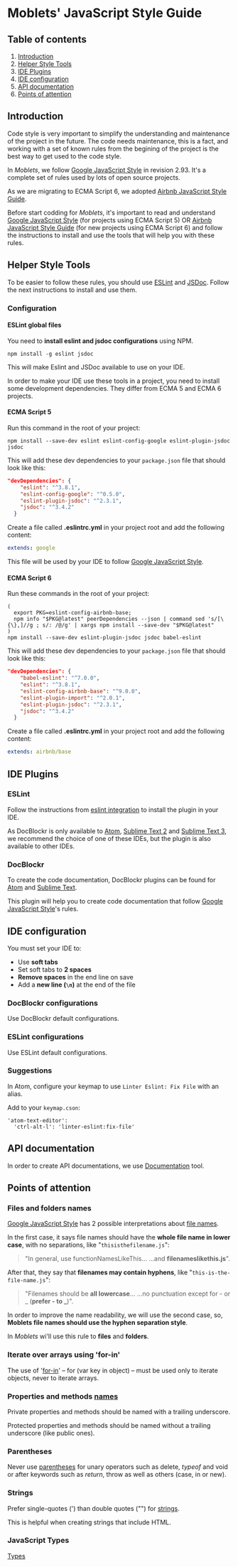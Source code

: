 # Moblets' JavaScript Style Guide

## Table of contents

1. [Introduction](#introduction)
1. [Helper Style Tools](#helper-style-tools)
1. [IDE Plugins](#ide-plugin)
1. [IDE configuration](#ide-configuration)
1. [API documentation](#api-documentation)
1. [Points of attention](#-points-of-attention)


## Introduction
Code style is very important to simplify the understanding and maintenance of the project in the future. The code needs maintenance, this is a fact, and working with a set of known rules from the begining of the project is the best way to get used to the code style.

In *Moblets*, we follow [Google JavaScript Style] in revision 2.93. It's a complete set of rules used by lots of open source projects.

As we are migrating to ECMA Script 6, we adopted [Airbnb JavaScript Style Guide].

Before start codding for *Moblets*, it's important to read and understand [Google JavaScript Style] (for projects using ECMA Script 5) OR [Airbnb JavaScript Style Guide] (for new projects using ECMA Script 6) and follow the instructions to install and use the tools that will help you with these rules.

## Helper Style Tools
To be easier to follow these rules, you should use [ESLint](http://eslint.org/) and [JSDoc](http://usejsdoc.org/). Follow the next instructions to install and use them.

### Configuration

#### ESLint global files
You need to **install eslint and jsdoc configurations** using NPM.

```
npm install -g eslint jsdoc
```

This will make Eslint and JSDoc available to use on your IDE.

In order to make your IDE use these tools in a project, you need to install some development dependencies. They differ from ECMA 5 and ECMA 6 projects.

#### ECMA Script 5

Run this command in the root of your project:

```
npm install --save-dev eslint eslint-config-google eslint-plugin-jsdoc jsdoc
```

This will add these dev dependencies to your `package.json` file that should look like this:

```json
"devDependencies": {
    "eslint": "^3.8.1",
    "eslint-config-google": "^0.5.0",
    "eslint-plugin-jsdoc": "^2.3.1",
    "jsdoc": "^3.4.2"
  }
```

Create a file called **.eslintrc.yml** in your project root and add the following content:

```yml
extends: google
```

This file will be used by your IDE to follow [Google JavaScript Style].

#### ECMA Script 6

Run these commands in the root of your project:

```
(
  export PKG=eslint-config-airbnb-base;
  npm info "$PKG@latest" peerDependencies --json | command sed 's/[\{\},]//g ; s/: /@/g' | xargs npm install --save-dev "$PKG@latest"
)
npm install --save-dev eslint-plugin-jsdoc jsdoc babel-eslint
```

This will add these dev dependencies to your `package.json` file that should look like this:

```json
"devDependencies": {
    "babel-eslint": "^7.0.0",
    "eslint": "^3.8.1",
    "eslint-config-airbnb-base": "^9.0.0",
    "eslint-plugin-import": "^2.0.1",
    "eslint-plugin-jsdoc": "^2.3.1",
    "jsdoc": "^3.4.2"
  }
```

Create a file called **.eslintrc.yml** in your project root and add the following content:

```yml
extends: airbnb/base
```

## IDE Plugins

### ESLint 
Follow the instructions from [eslint integration](http://eslint.org/docs/user-guide/integrations) to install the plugin in your IDE.

As DocBlockr is only available to [Atom](https://atom.io/), [Sublime Text 2](http://www.sublimetext.com/2) and [Sublime Text 3](https://www.sublimetext.com/3), we recommend the choice of one of these IDEs, but the plugin is also available to other IDEs.

### DocBlockr
To create the code documentation, DocBlockr plugins can be found for [Atom](https://atom.io/packages/docblockr) and [Sublime Text](https://packagecontrol.io/packages/DocBlockr).

This plugin will help you to create code documentation that follow [Google JavaScript Style]'s rules.

## IDE configuration
You must set your IDE to:

* Use **soft tabs**
* Set soft tabs to **2 spaces**
* **Remove spaces** in the end line on save
* Add a **new line (```\n```)** at the end of the file

### DocBlockr configurations
Use DocBlockr default configurations.

### ESLint configurations
Use ESLint default configurations.

### Suggestions
In Atom, configure your keymap to use `Linter Eslint: Fix File` with an alias.

Add to your `keymap.cson`:

```
'atom-text-editor':
  'ctrl-alt-l': 'linter-eslint:fix-file'
```

## API documentation
In order to create API documentations, we use [Documentation](https://github.com/documentationjs/documentation) tool.

## Points of attention

### Files and folders names
[Google JavaScript Style] has 2 possible interpretations about [file names](https://google.github.io/styleguide/javascriptguide.xml?showone=Naming#Naming).

In the first case, it says file names should have the **whole file name in lower case**, with no separations, like "`thisisthefilename.js`":

>"In general, use functionNamesLikeThis… …and **filenameslikethis.js**".

After that, they say that **filenames may contain hyphens**, like "`this-is-the-file-name.js`":

>"Filenames should be **all lowercase**… …no punctuation except for - or _ (**prefer - to _**)".

In order to improve the name readability, we will use the second case, so, **Moblets file names should use the hyphen separation style**.

In *Moblets* wi'll use this rule to **files** and **folders**.

### Iterate over arrays using 'for-in'
The use of '[for-in](https://google.github.io/styleguide/javascriptguide.xml?showone=for-in_loop#for-in_loop)' – for (var key in object) – must be used only to iterate objects, never to iterate arrays.

### Properties and methods [names](https://google.github.io/styleguide/javascriptguide.xml?showone=Naming#Naming)
Private properties and methods should be named with a trailing underscore.

Protected properties and methods should be named without a trailing underscore (like public ones).

### Parentheses
Never use [parentheses](https://google.github.io/styleguide/javascriptguide.xml?showone=Parentheses#Parentheses) for unary operators such as delete, *typeof* and void or after keywords such as *return*, throw as well as others (case, in or new).

### Strings
Prefer single-quotes (') than double quotes ("") for [strings](https://google.github.io/styleguide/javascriptguide.xml?showone=Strings#Strings).

This is helpful when creating strings that include HTML.

### JavaScript Types
[Types](https://google.github.io/styleguide/javascriptguide.xml?showone=JavaScript_Types#JavaScript_Types)


[Google JavaScript Style]: https://google.github.io/styleguide/javascriptguide.xml

[Airbnb JavaScript Style Guide]: https://github.com/airbnb/javascript
